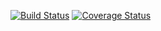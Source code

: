 [![Build Status](https://travis-ci.com/dgopstein-nyu-swe1/swe1-app.svg?branch=master)](https://travis-ci.com/dgopstein-nyu-swe1/swe1-app)
[![Coverage Status](https://coveralls.io/repos/github/dgopstein-nyu-swe1/swe1-app/badge.svg?branch=continuous-integration)](https://coveralls.io/github/dgopstein-nyu-swe1/swe1-app?branch=continuous-integration)